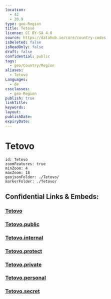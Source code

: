 ```yaml
---
location:
  - 42
  - 20.9
type: geo-Region
title: Tetovo
license: CC BY-SA 4.0
source: https://datahub.io/core/country-codes
isDeleted: false
isReadOnly: false
draft: false
confidential: public
tags:
  - geo/Country/Region
aliases:
  - Tetovo
Languages:
  - de
cssclasses:
  - geo-Region
publish: true
linkTitle:
keywords:
layout:
publishDate:
expiryDate:
---
```


# Tetovo

```leaflet
id: Tetovo
zoomFeatures: true 
minZoom: 4 
maxZoom: 18
geojsonFolder: ./Tetovo/
markerFolder: ./Tetovo/
```


## Confidential Links & Embeds: 

### [Tetovo](/_Standards/Earth/Continent/Europe/Europe~South/Macedonia~North/Municipalities~Macedonia/Tetovo.md) 

### [Tetovo.public](/_public/Earth/Continent/Europe/Europe~South/Macedonia~North/Municipalities~Macedonia/Tetovo.public.md) 

### [Tetovo.internal](/_internal/Earth/Continent/Europe/Europe~South/Macedonia~North/Municipalities~Macedonia/Tetovo.internal.md) 

### [Tetovo.protect](/_protect/Earth/Continent/Europe/Europe~South/Macedonia~North/Municipalities~Macedonia/Tetovo.protect.md) 

### [Tetovo.private](/_private/Earth/Continent/Europe/Europe~South/Macedonia~North/Municipalities~Macedonia/Tetovo.private.md) 

### [Tetovo.personal](/_personal/Earth/Continent/Europe/Europe~South/Macedonia~North/Municipalities~Macedonia/Tetovo.personal.md) 

### [Tetovo.secret](/_secret/Earth/Continent/Europe/Europe~South/Macedonia~North/Municipalities~Macedonia/Tetovo.secret.md)

